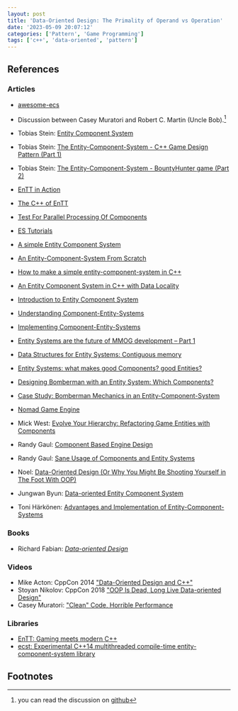```yaml
---
layout: post
title: 'Data-Oriented Design: The Primality of Operand vs Operation'
date: '2023-05-09 20:07:12'
categories: ['Pattern', 'Game Programming']
tags: ['c++', 'data-oriented', 'pattern']
---
```



## References

### Articles
* [awesome-ecs](https://github.com/jslee02/awesome-entity-component-system)

* Discussion between Casey Muratori and Robert C. Martin (Uncle Bob).[^1] 
* Tobias Stein: [Entity Component System](https://tsprojectsblog.wordpress.com/portfolio/entity-component-system/)
* Tobias Stein: [The Entity-Component-System - C++ Game Design Pattern (Part 1)](https://www.gamedev.net/articles/programming/general-and-gameplay-programming/the-entity-component-system-c-game-design-pattern-part-1-r4803/)
* Tobias Stein: [The Entity-Component-System - BountyHunter game (Part 2)](https://www.gamedev.net/tutorials/programming/general-and-gameplay-programming/the-entity-component-system-bountyhunter-game-part-2-r4804/)
* [EnTT in Action](https://github.com/skypjack/entt/wiki/EnTT-in-Action)
* [The C++ of EnTT](https://skypjack.github.io/pdf/the_cpp_of_entt.pdf)
* [Test For Parallel Processing Of Components](http://entity-systems.wikidot.com/test-for-parallel-processing-of-components#cpp)
* [ES Tutorials](http://entity-systems.wikidot.com/es-tutorials)
* [A simple Entity Component System](https://austinmorlan.com/posts/entity_component_system/)
* [An Entity-Component-System From Scratch](https://www.codingwiththomas.com/blog/an-entity-component-system-from-scratch)
* [How to make a simple entity-component-system in C++](https://www.david-colson.com/2020/02/09/making-a-simple-ecs.html)
* [An Entity Component System in C++ with Data Locality](https://indiegamedev.net/2020/05/19/an-entity-component-system-with-data-locality-in-cpp/)
* [Introduction to Entity Component System](https://dean-j-k-james.medium.com/introduction-to-entity-component-system-64c371f274bd)

* [Understanding Component-Entity-Systems](https://web.archive.org/web/20220118154525/https://www.gamedev.net/tutorials/_/technical/game-programming/understanding-component-entity-systems-r3013/)
* [Implementing Component-Entity-Systems](https://web.archive.org/web/20200801075022/https://www.gamedev.net/tutorials/_/technical/game-programming/implementing-component-entity-systems-r3382/)

* [Entity Systems are the future of MMOG development – Part 1](https://web.archive.org/web/20230208032643/http://t-machine.org/index.php/2007/09/03/entity-systems-are-the-future-of-mmog-development-part-1/)
* [Data Structures for Entity Systems: Contiguous memory](https://t-machine.org/index.php/2014/03/08/data-structures-for-entity-systems-contiguous-memory/)
* [Entity Systems: what makes good Components? good Entities?](https://t-machine.org/index.php/2012/03/16/entity-systems-what-makes-good-components-good-entities/)
* [Designing Bomberman with an Entity System: Which Components?](https://web.archive.org/web/20221204040710/https://t-machine.org/index.php/2013/05/30/designing-bomberman-with-an-entity-system-which-components/)

* [Case Study: Bomberman Mechanics in an Entity-Component-System](https://web.archive.org/web/20221028003441/https://www.gamedev.net/tutorials/_/technical/game-programming/case-study-bomberman-mechanics-in-an-entity-component-system-r3159/)
* [Nomad Game Engine](https://savas.ca/nomad)

* Mick West: [Evolve Your Hierarchy: Refactoring Game Entities with Components](https://cowboyprogramming.com/2007/01/05/evolve-your-heirachy/)

* Randy Gaul: [Component Based Engine Design](https://web.archive.org/web/20141010145330/http://www.randygaul.net/2013/05/20/component-based-engine-design/)
* Randy Gaul: [Sane Usage of Components and Entity Systems](https://web.archive.org/web/20141011213919/http://www.randygaul.net/2014/06/10/sane-usage-of-components-and-entity-systems)

* Noel: [Data-Oriented Design (Or Why You Might Be Shooting Yourself in The Foot With OOP)](https://gamesfromwithin.com/data-oriented-design)

* Jungwan Byun: [Data-oriented Entity Component System](https://raw.githubusercontent.com/fastbird/doecs/master/doecs_v1.0.pdf)
* Toni Härkönen: [Advantages and Implementation of Entity-Component-Systems](https://trepo.tuni.fi/bitstream/handle/123456789/27593/H%C3%A4rk%C3%B6nen.pdf)

### Books

* Richard Fabian: [*Data-oriented Design*][1] 

### Videos

* Mike Acton: CppCon 2014 ["Data-Oriented Design and C++"](https://youtu.be/rX0ItVEVjHc)
* Stoyan Nikolov: CppCon 2018 ["OOP Is Dead, Long Live Data-oriented Design"](https://youtu.be/yy8jQgmhbAU)
* Casey Muratori: ["Clean" Code, Horrible Performance](https://youtu.be/tD5NrevFtbU)

### Libraries

* [EnTT: Gaming meets modern C++](https://github.com/skypjack/entt)
* [ecst: Experimental C++14 multithreaded compile-time entity-component-system library](https://github.com/vittorioromeo/ecst)

## Footnotes 

[^1]: you can read the discussion on [github](https://github.com/cmuratori/misc/tree/main)

[1]: https://www.dataorienteddesign.com/dodbook/
